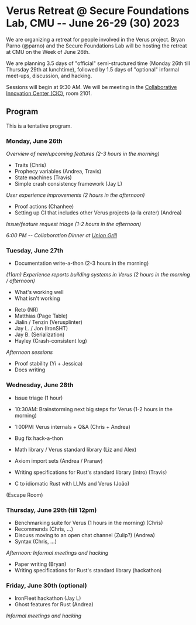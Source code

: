 # Verus Retreat @ Secure Foundations Lab, CMU -- June 26-29 (30) 2023

We are organizing a retreat for people involved in the Verus project.
Bryan Parno (@parno) and the Secure Foundations Lab will be hosting the retreat at CMU on the Week of June 26th.

We are planning 3.5 days of "official" semi-structured time (Monday 26th till Thursday 29th at lunchtime),
followed by 1.5 days of "optional" informal meet-ups, discussion, and hacking.

Sessions will begin at 9:30 AM.  We will be meeting in the [Collaborative Innovation Center (CIC)](https://www.cylab.cmu.edu/about/visiting.html), room 2101.

## Program

This is a tentative program.

### Monday, June 26th

*Overview of new/upcoming features (2-3 hours in the morning)*

- Traits (Chris)
- Prophecy variables (Andrea, Travis)
- State machines (Travis)
- Simple crash consistency framework (Jay L)

*User experience improvements (2 hours in the afternoon)*

- Proof actions (Chanhee)
- Setting up CI that includes other Verus projects (a-la crater) (Andrea)

*Issue/feature request triage (1-2 hours in the afternoon)*

*6:00 PM -- Collaboration Dinner at [Union Grill](https://goo.gl/maps/FuDFyREMUxLjNWeC8)*

### Tuesday, June 27th

- Documentation write-a-thon  (2-3 hours in the morning)

*(11am) Experience reports building systems in Verus (2 hours in the morning / afternoon)*

- What's working well
- What isn't working

* Reto (NR)
* Matthias (Page Table)
* Jialin / Tenzin (Verusplinter)
* Jay L. / Jon (IronSHT)
* Jay B. (Serialization)
* Hayley (Crash-consistent log)

*Afternoon sessions*

- Proof stability (Yi + Jessica)
- Docs writing

### Wednesday, June 28th

- Issue triage (1 hour)
- 10:30AM: Brainstorming next big steps for Verus (1-2 hours in the morning)

- 1:00PM: Verus internals + Q&A (Chris + Andrea)
- Bug fix hack-a-thon
- Math library / Verus standard library (Liz and Alex)
- Axiom import sets (Andrea / Pranav)
- Writing specifications for Rust's standard library (intro) (Travis)
- C to idiomatic Rust with LLMs and Verus (João)

(Escape Room)

### Thursday, June 29th (till 12pm)

- Benchmarking suite for Verus (1 hours in the morning) (Chris)
- Recommends (Chris, ...)
- Discuss moving to an open chat channel (Zulip?) (Andrea)
- Syntax (Chris, ...)

*Afternoon: Informal meetings and hacking*

- Paper writing (Bryan)
- Writing specifications for Rust's standard library (hackathon)

### Friday, June 30th (optional)

- IronFleet hackathon (Jay L)
- Ghost features for Rust (Andrea)

*Informal meetings and hacking*